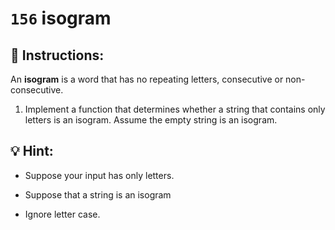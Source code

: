 # `156` isogram

## 📝 Instructions:

An **isogram**  is a word that has no repeating letters, consecutive or non-consecutive. 

1. Implement a function that determines whether a string that contains only letters is an isogram. Assume the empty string is an isogram. 

## :bulb: Hint:

* Suppose your input has only letters.

* Suppose that a string is an isogram

* Ignore letter case.

